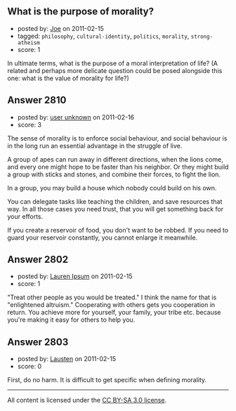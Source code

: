 ## What is the purpose of morality?

- posted by: [Joe](https://stackexchange.com/users/-1/1064-joe) on 2011-02-15
- tagged: `philosophy`, `cultural-identity`, `politics`, `morality`, `strong-atheism`
- score: 1

In ultimate terms, what is the purpose of a moral interpretation of life? (A related and perhaps more delicate question could be posed alongside this one: what is the value of morality for life?)


## Answer 2810

- posted by: [user unknown](https://stackexchange.com/users/-1/992-user-unknown) on 2011-02-16
- score: 3

The sense of morality is to enforce social behaviour, and social behaviour is in the long run an essential advantage in the struggle of live. 

A group of apes can run away in different directions, when the lions come, and every one might hope to be faster than his neighbor. Or they might build a group with sticks and stones, and combine their forces, to fight the lion. 

In a group, you may build a house which nobody could build on his own. 

You can delegate tasks like teaching the children, and save resources that way. In all those cases you need trust, that you will get something back for your efforts. 

If you create a reservoir of food, you don't want to be robbed. If you need to guard your reservoir constantly, you cannot enlarge it meanwhile.   


## Answer 2802

- posted by: [Lauren Ipsum](https://stackexchange.com/users/-1/71-lauren-ipsum) on 2011-02-15
- score: 1

"Treat other people as you would be treated." I think the name for that is "enlightened altruism." Cooperating with others gets you cooperation in return. You achieve more for yourself, your family, your tribe etc. because you're making it easy for others to help you. 


## Answer 2803

- posted by: [Lausten](https://stackexchange.com/users/-1/584-lausten) on 2011-02-15
- score: 0

First, do no harm. It is difficult to get specific when defining morality.



---

All content is licensed under the [CC BY-SA 3.0 license](https://creativecommons.org/licenses/by-sa/3.0/).
